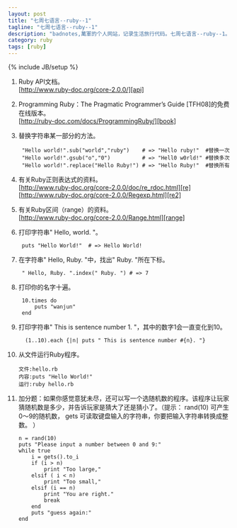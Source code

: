 ```yaml
---
layout: post
title: "七周七语言--ruby--1"
tagline: "七周七语言--ruby--1"
description: "badnotes,萬軍的个人网站，记录生活旅行代码。七周七语言--ruby--1。"
category: ruby
tags: [ruby]
---
```

{% include JB/setup %}

[api]: http://www.ruby-doc.org/core-2.0.0
[book]: http://ruby-doc.com/docs/ProgrammingRuby/
[re]: http://www.ruby-doc.org/core-2.0.0/doc/re_rdoc.html
[re2]: http://www.ruby-doc.org/core-2.0.0/Regexp.html
[range]: http://www.ruby-doc.org/core-2.0.0/Range.html

1. Ruby API文档。 <br />
    [http://www.ruby-doc.org/core-2.0.0/][api]

2. Programming Ruby：The Pragmatic Programmer’s Guide [TFH08]的免费在线版本。<br />
    [http://ruby-doc.com/docs/ProgrammingRuby/][book]

3. 替换字符串某一部分的方法。

        "Hello world!".sub("world","ruby")    # => "Hello ruby!"  #替换一次
        "Hello world!".gsub("o","0")          # => "Hell0 w0rld!" #替换多次
		"Hello world!".replace("Hello Ruby!") # => "Hello Ruby!"  #替换所有

4. 有关Ruby正则表达式的资料。<br />
	[http://www.ruby-doc.org/core-2.0.0/doc/re_rdoc.html][re] <br />
    [http://www.ruby-doc.org/core-2.0.0/Regexp.html][re2]

5. 有关Ruby区间（range）的资料。<br />
	[http://www.ruby-doc.org/core-2.0.0/Range.html][range]

6. 打印字符串" Hello, world. "。

		puts "Hello World!"  # => Hello World!

7. 在字符串" Hello, Ruby. "中，找出" Ruby. "所在下标。

		" Hello, Ruby. ".index(" Ruby. ") # => 7

8. 打印你的名字十遍。

		10.times do
			puts "wanjun"
        end

9. 打印字符串" This is sentence number 1. "，其中的数字1会一直变化到10。

		 (1..10).each {|n| puts " This is sentence number #{n}. "}

10. 从文件运行Ruby程序。

		文件:hello.rb
        内容:puts "Hello World!"
        运行:ruby hello.rb

11. 加分题：如果你感觉意犹未尽，还可以写一个选随机数的程序。该程序让玩家猜随机数是多少，并告诉玩家是猜大了还是猜小了。（提示： rand(10) 可产生0～9的随机数， gets 可读取键盘输入的字符串，你要把输入字符串转换成整数。 ）

		n = rand(10)
        puts "Please input a number between 0 and 9:"
        while true
            i = gets().to_i
            if (i > n)
                print "Too large,"
            elsif ( i < n)
                print "Too small,"
            elsif (i == n)
                print "You are right."
                break
            end
            puts "guess again:"
        end

